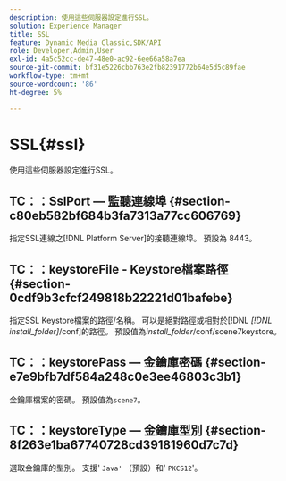 ```yaml
---
description: 使用這些伺服器設定進行SSL。
solution: Experience Manager
title: SSL
feature: Dynamic Media Classic,SDK/API
role: Developer,Admin,User
exl-id: 4a5c52cc-de47-48e0-ac92-6ee66a58a7ea
source-git-commit: bf31e5226cbb763e2fb82391772b64e5d5c89fae
workflow-type: tm+mt
source-wordcount: '86'
ht-degree: 5%

---
```


# SSL{#ssl}

使用這些伺服器設定進行SSL。

## TC：：SslPort — 監聽連線埠 {#section-c80eb582bf684b3fa7313a77cc606769}

指定SSL連線之[!DNL Platform Server]的接聽連線埠。 預設為 8443。

## TC：：keystoreFile - Keystore檔案路徑 {#section-0cdf9b3cfcf249818b22221d01bafebe}

指定SSL Keystore檔案的路徑/名稱。 可以是絕對路徑或相對於[!DNL *[!DNL install_folder]*/conf]的路徑。 預設值為&#x200B;*install_folder*/conf/scene7keystore。

## TC：：keystorePass — 金鑰庫密碼 {#section-e7e9bfb7df584a248c0e3ee46803c3b1}

金鑰庫檔案的密碼。 預設值為`scene7`。

## TC：：keystoreType — 金鑰庫型別 {#section-8f263e1ba67740728cd39181960d7c7d}

選取金鑰庫的型別。 支援&#39; `Java'` （預設）和&#39; `PKCS12`&#39;。
